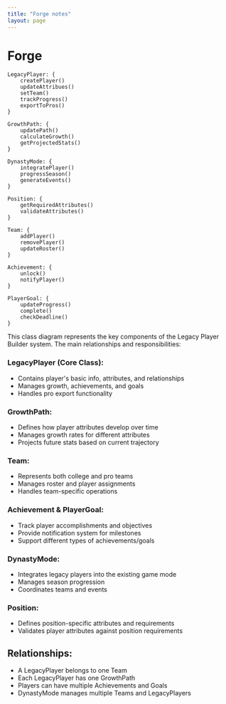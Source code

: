 ```yaml
---
title: "Forge notes"
layout: page
---
```




# Forge

```
LegacyPlayer: {
    createPlayer()
    updateAttribues()
    setTeam()
    trackProgress()
    exportToPros()
}

GrowthPath: {
    updatePath()
    calculateGrowth()
    getProjectedStats()
}

DynastyMode: {
    integratePlayer()
    progressSeason()
    generateEvents()
}

Position: {
    getRequiredAttributes()
    validateAttributes()
}

Team: {
    addPlayer()
    removePlayer()
    updateRoster()
}

Achievement: {
    unlock()
    notifyPlayer()
}

PlayerGoal: {
    updateProgress()
    complete()
    checkDeadline()
}
```


This class diagram represents the key components of the Legacy Player Builder system. The main relationships and responsibilities:

### LegacyPlayer (Core Class):
* Contains player's basic info, attributes, and relationships
* Manages growth, achievements, and goals
* Handles pro export functionality


### GrowthPath:
* Defines how player attributes develop over time
* Manages growth rates for different attributes
* Projects future stats based on current trajectory

### Team:
* Represents both college and pro teams
* Manages roster and player assignments
* Handles team-specific operations

### Achievement & PlayerGoal:
* Track player accomplishments and objectives
* Provide notification system for milestones
* Support different types of achievements/goals

### DynastyMode:
* Integrates legacy players into the existing game mode
* Manages season progression
* Coordinates teams and events

### Position:
* Defines position-specific attributes and requirements
* Validates player attributes against position requirements

## Relationships:
* A LegacyPlayer belongs to one Team
* Each LegacyPlayer has one GrowthPath
* Players can have multiple Achievements and Goals
* DynastyMode manages multiple Teams and LegacyPlayers
